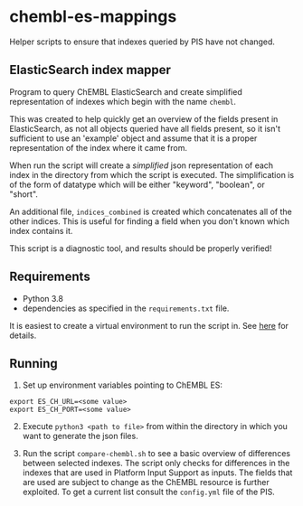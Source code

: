 # chembl-es-mappings

Helper scripts to ensure that indexes queried by PIS have not changed.

## ElasticSearch index mapper

Program to query ChEMBL ElasticSearch and create simplified representation of
indexes which begin with the name `chembl`.

This was created to help quickly get an overview of the fields present in
ElasticSearch, as not all objects queried have all fields present, so it isn't
sufficient to use an 'example' object and assume that it is a proper
representation of the index where it came from.

When run the script will create a _simplified_ json representation of each index
in the directory from which the script is executed. The simplification
is of the form of datatype which will be either "keyword", "boolean", or
"short".

An additional file, `indices_combined` is created which concatenates all of the
other indices. This is useful for finding a field when you don't known which
index contains it.

This script is a diagnostic tool, and results should be properly verified!

## Requirements

- Python 3.8
- dependencies as specified in the `requirements.txt` file.

It is easiest to create a virtual environment to run the script in. See
[here](https://docs.python.org/2/library/venv.html#module-venv) for details.

## Running

1. Set up environment variables pointing to ChEMBL ES:

```
export ES_CH_URL=<some value>
export ES_CH_PORT=<some value>
```

2. Execute `python3 <path to file>` from within the directory in
   which you want to generate the json files.

3. Run the script `compare-chembl.sh` to see a basic overview of differences between selected indexes. The
   script only checks for differences in the indexes that are used in Platform Input Support
   as inputs. The fields that are used are subject to change as the ChEMBL resource is
   further exploited. To get a current list consult the `config.yml` file of the PIS.
